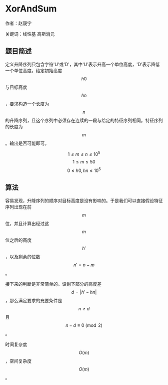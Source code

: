 # XorAndSum
作者：赵晟宇

关键词：线性基 高斯消元

## 题目简述
定义升降序列只包含字符'U'或'D'，其中'U'表示升高一个单位高度，'D'表示降低一个单位高度。给定初始高度$$h0$$与目标高度$$hn$$，要求构造一个长度为$$n$$的升降序列，且这个序列中必须存在连续的一段与给定的特征序列相同。特征序列的长度为$$m$$。输出是否可能即可。

$$1 \leq m \leq n \leq 10^5$$
$$1 \leq m \leq 50$$
$$0 \leq h0, hn \leq 10^5$$

## 算法
容易发现，升降序列的顺序对目标高度是没有影响的。于是我们可以直接假设特征序列出现在前$$m$$位，并且计算出经过这$$m$$位之后的高度$$h'$$，以及剩余的位数$$n' = n - m$$。

接下来的判断是非常简单的。设剩下部分的高度差$$d = |h' - hn|$$，那么满足要求的充要条件是$$n \geq d$$且$$n - d \equiv 0 \pmod{2}$$。

时间复杂度$$O(m)$$，空间复杂度$$O(m)$$。